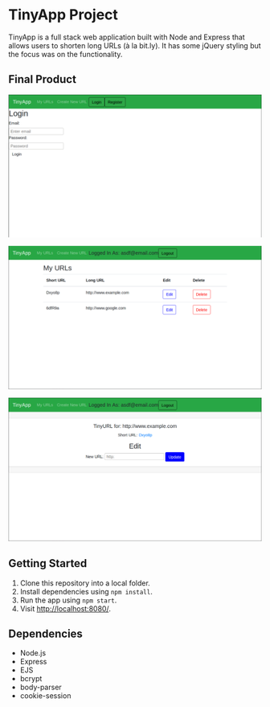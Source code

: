 # TinyApp Project

TinyApp is a full stack web application built with Node and Express that allows users to shorten long URLs (à la bit.ly). It has some jQuery styling but the focus was on the functionality.

## Final Product

!["Screenshot of login page"](https://raw.githubusercontent.com/sbentley2019/tinyapp/master/docs/login-page.png)

!["Screenshot of url list page"](https://raw.githubusercontent.com/sbentley2019/tinyapp/master/docs/urlsList-page.png)

!["Screenshot of add urls page"](https://raw.githubusercontent.com/sbentley2019/tinyapp/master/docs/addUrls-page.png)

## Getting Started

1. Clone this repository into a local folder.
2. Install dependencies using `npm install`.
3. Run the app using `npm start`.
4. Visit <http://localhost:8080/>.

## Dependencies

- Node.js
- Express
- EJS
- bcrypt
- body-parser
- cookie-session
